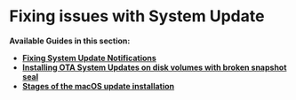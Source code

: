 # Fixing issues with System Update

**Available Guides in this section:**

- [**Fixing System Update Notifications**](https://github.com/5T33Z0/OC-Little-Translated/blob/main/S_System_Updates/Fixing_System_Updates.md)
- [**Installing OTA System Updates on disk volumes with broken snapshot seal**](https://github.com/5T33Z0/OC-Little-Translated/blob/main/S_System_Updates/OTA_Updates.md)
- [**Stages of the macOS update installation**](https://github.com/5T33Z0/OC-Little-Translated/blob/main/S_System_Updates/macOS_update_process.md)
